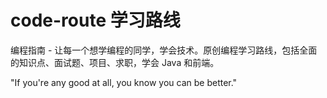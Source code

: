 # code-route 学习路线


编程指南 - 让每一个想学编程的同学，学会技术。原创编程学习路线，包括全面的知识点、面试题、项目、求职，学会 Java 和前端。

"If you're any good at all, you know you can be better."

